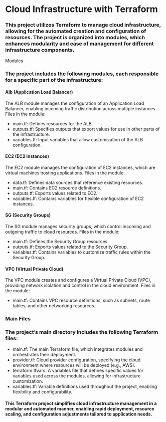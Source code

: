 # Cloud Infrastructure with Terraform

### This project utilizes Terraform to manage cloud infrastructure, allowing for the automated creation and configuration of resources. The project is organized into modules, which enhances modularity and ease of management for different infrastructure components.
Modules

### The project includes the following modules, each responsible for a specific part of the infrastructure:

#### Alb (Application Load Balancer)
The ALB module manages the configuration of an Application Load Balancer, enabling incoming traffic distribution across multiple instances.
Files in the module:
- main.tf: Defines resources for the ALB.
- outputs.tf: Specifies outputs that export values for use in other parts of the infrastructure.
- variables.tf: Input variables that allow customization of the ALB configuration.

#### EC2 (EC2 Instances)
The EC2 module manages the configuration of EC2 instances, which are virtual machines hosting applications.
Files in the module:
- data.tf: Defines data sources that reference existing resources.
- main.tf: Contains EC2 resource definitions.
- outputs.tf: Exports values related to EC2.
- variables.tf: Contains variables for flexible configuration of EC2 instances.

#### SG (Security Groups)
The SG module manages security groups, which control incoming and outgoing traffic to cloud resources.
Files in the module:
- main.tf: Defines the Security Group resources.
- outputs.tf: Exports values related to the Security Group.
- variables.tf: Contains variables to customize traffic rules within the Security Group.

#### VPC (Virtual Private Cloud)
The VPC module creates and configures a Virtual Private Cloud (VPC), providing network isolation and control in the cloud environment.
Files in the module:
- main.tf: Contains VPC resource definitions, such as subnets, route tables, and other networking resources.

### Main Files

### The project’s main directory includes the following Terraform files:

- main.tf: The main Terraform file, which integrates modules and orchestrates their deployment.
- provider.tf: Cloud provider configuration, specifying the cloud environment where resources will be deployed (e.g., AWS).
- terraform.tfvars: A variables file that defines specific values for variables used across the modules, allowing for infrastructure customization.
- variables.tf: Variable definitions used throughout the project, enabling flexibility and configurability.

#### This Terraform project simplifies cloud infrastructure management in a modular and automated manner, enabling rapid deployment, resource scaling, and configuration adjustments tailored to application needs.
